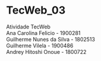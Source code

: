 # TecWeb_03 </br>
Atividade TecWeb </br>
Ana Carolina Felicio - 1900281 </br>
Guilherme Nunes da Silva - 1802513 </br>
Guilherme Vilela - 1900486 </br>
Andrey Hitoshi Onoue - 1800722 </br>
